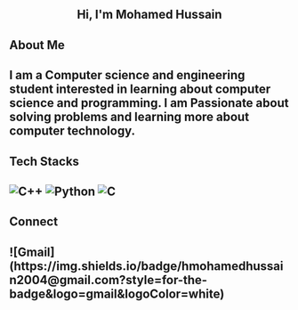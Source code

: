 <h2 align="center">Hi, I'm Mohamed Hussain</h2>

<h2>About Me<h2>
 
  I am a Computer science and engineering student interested in learning about computer science and programming. 
  I am Passionate about solving problems and learning more about computer technology.

<h2>Tech Stacks<h2>
 
  ![C++](https://img.shields.io/badge/c++-%2300599C.svg?style=for-the-badge&logo=c%2B%2B&logoColor=white)
  ![Python](https://img.shields.io/badge/Python-3776AB?style=for-the-badge&logo=python&logoColor=white)
  ![C](https://img.shields.io/badge/C-00599C?style=for-the-badge&logo=c&logoColor=white)
<h2>Connect<h2>
  ![Gmail](https://img.shields.io/badge/hmohamedhussain2004@gmail.com?style=for-the-badge&logo=gmail&logoColor=white)
